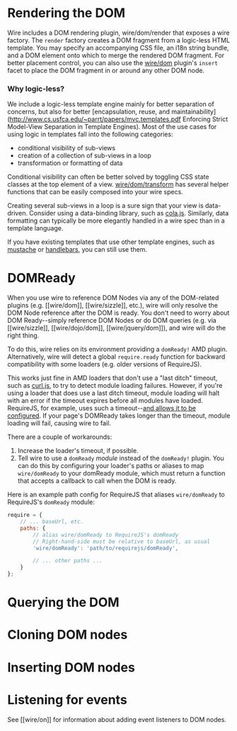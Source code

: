 # Rendering the DOM

Wire includes a DOM rendering plugin, wire/dom/render that exposes a wire factory.  The `render` factory creates a DOM fragment from a logic-less HTML template.  You may specify an accompanying CSS file, an i18n string bundle, and a DOM element onto which to merge the rendered DOM fragment.  For better placement control, you can also use the [wire/dom](#wire-dom) plugin's `insert` facet to place the DOM fragment in or around any other DOM node.

### Why logic-less?

We include a logic-less template engine mainly for better separation of concerns, but also for better [encapsulation, reuse, and maintainability](http://www.cs.usfca.edu/~parrt/papers/mvc.templates.pdf Enforcing Strict Model-View Separation in Template Engines). Most of the use cases for using logic in templates fall into the following categories:

* conditional visibility of sub-views
* creation of a collection of sub-views in a loop
* transformation or formatting of data

Conditional visibility can often be better solved by toggling CSS state classes at the top element of a view.  [wire/dom/transform](#wire-dom-transform) has several helper functions that can be easily composed into your wire specs.

Creating several sub-views in a loop is a sure sign that your view is data-driven.  Consider using a data-binding library, such as [cola.js](https://github.com/cujojs/cola).  Similarly, data formatting can typically be more elegantly handled in a wire spec than in a template language.

If you have existing templates that use other template engines, such as [mustache](http://mustache.github.com/) or [handlebars](http://handlebarsjs.com//), you can still use them.

# DOMReady

When you use wire to reference DOM Nodes via any of the DOM-related plugins (e.g. [[wire/dom]], [[wire/sizzle]], etc.), wire will only resolve the DOM Node reference after the DOM is ready.  You don't need to worry about DOM Ready--simply reference DOM Nodes or do DOM queries (e.g. via [[wire/sizzle]], [[wire/dojo/dom]], [[wire/jquery/dom]]), and wire will do the right thing.

To do this, wire relies on its environment providing a `domReady!` AMD plugin.  Alternatively, wire will detect a global `require.ready` function for backward compatibility with some loaders (e.g. older versions of RequireJS).

This works just fine in AMD loaders that don't use a "last ditch" timeout, such as [curl.js](https://github.com/cujojs/curl), to try to detect module loading failures.  However, if you're using a loader that does use a last ditch timeout, module loading will halt with an error if the timeout expires before all modules have loaded.  RequireJS, for example, uses such a timeout--[and allows it to be configured](http://requirejs.org/docs/api.html#config).  If your page's DOMReady takes longer than the timeout, module loading will fail, causing wire to fail.

There are a couple of workarounds:

1. Increase the loader's timeout, if possible.
1. Tell wire to use a `domReady` *module* instead of the `domReady!` plugin.  You can do this by configuring your loader's paths or aliases to map `wire/domReady` to your domReady module, which must return a function that accepts a callback to call when the DOM is ready.

Here is an example path config for RequireJS that aliases `wire/domReady` to RequireJS's `domReady` module:

```javascript
require = {
	// ... baseUrl, etc.
	paths: {
		// alias wire/domReady to RequireJS's domReady
		// Right-hand-side must be relative to baseUrl, as usual
		'wire/domReady': 'path/to/requirejs/domReady',

		// ... other paths ...
	}
};
```

# Querying the DOM

# Cloning DOM nodes

# Inserting DOM nodes

# Listening for events

See [[wire/on]] for information about adding event listeners to DOM nodes.
